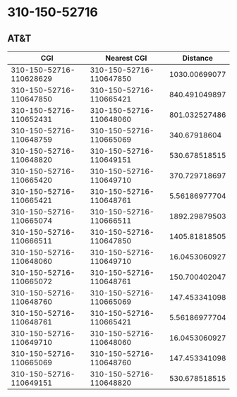 # 310-150-52716
## AT&T


| CGI | Nearest CGI | Distance |
|-----|-------------|----------|
| 310-150-52716-110628629 | 310-150-52716-110647850 | 1030.00699077 |
| 310-150-52716-110647850 | 310-150-52716-110665421 | 840.491049897 |
| 310-150-52716-110652431 | 310-150-52716-110648060 | 801.032527486 |
| 310-150-52716-110648759 | 310-150-52716-110665069 | 340.67918604 |
| 310-150-52716-110648820 | 310-150-52716-110649151 | 530.678518515 |
| 310-150-52716-110665420 | 310-150-52716-110649710 | 370.729718697 |
| 310-150-52716-110665421 | 310-150-52716-110648761 | 5.56186977704 |
| 310-150-52716-110665074 | 310-150-52716-110666511 | 1892.29879503 |
| 310-150-52716-110666511 | 310-150-52716-110647850 | 1405.81818505 |
| 310-150-52716-110648060 | 310-150-52716-110649710 | 16.0453060927 |
| 310-150-52716-110665072 | 310-150-52716-110648761 | 150.700402047 |
| 310-150-52716-110648760 | 310-150-52716-110665069 | 147.453341098 |
| 310-150-52716-110648761 | 310-150-52716-110665421 | 5.56186977704 |
| 310-150-52716-110649710 | 310-150-52716-110648060 | 16.0453060927 |
| 310-150-52716-110665069 | 310-150-52716-110648760 | 147.453341098 |
| 310-150-52716-110649151 | 310-150-52716-110648820 | 530.678518515 |
